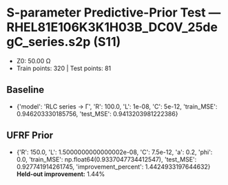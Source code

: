# S-parameter Predictive-Prior Test — RHEL81E106K3K1H03B_DC0V_25degC_series.s2p (S11)
- Z0: 50.00 Ω
- Train points: 320  |  Test points: 81

## Baseline
- {'model': 'RLC series -> Γ', 'R': 100.0, 'L': 1e-08, 'C': 5e-12, 'train_MSE': 0.946203330185756, 'test_MSE': 0.9413203981222386}

## UFRF Prior
- {'R': 150.0, 'L': 1.5000000000000002e-08, 'C': 7.5e-12, 'a': 0.2, 'phi': 0.0, 'train_MSE': np.float64(0.9337047734412547), 'test_MSE': 0.927741914261745, 'improvement_percent': 1.4424933197644632}
**Held-out improvement:** 1.44%